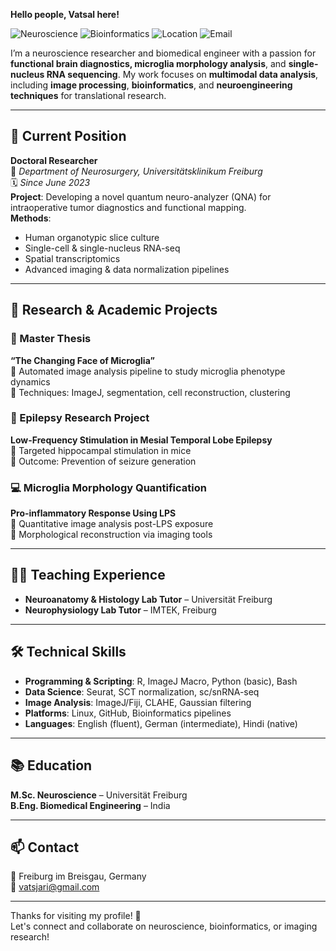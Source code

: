 **Hello people, Vatsal here!**

![Neuroscience](https://img.shields.io/badge/Field-Neuroscience-blue)
![Bioinformatics](https://img.shields.io/badge/Field-Bioinformatics-blue)
![Location](https://img.shields.io/badge/Location-Freiburg,%20Germany-green)
![Email](https://img.shields.io/badge/Email-vatsjari@gmail.com-orange)

I’m a neuroscience researcher and biomedical engineer with a passion for **functional brain diagnostics, microglia morphology analysis**, and **single-nucleus RNA sequencing**. My work focuses on **multimodal data analysis**, including **image processing**, **bioinformatics**, and **neuroengineering techniques** for translational research.

---

## 🧠 Current Position

**Doctoral Researcher**  
📍 *Department of Neurosurgery, Universitätsklinikum Freiburg*  
🗓️ *Since June 2023*  
**Project**: Developing a novel quantum neuro-analyzer (QNA) for intraoperative tumor diagnostics and functional mapping.  
**Methods**:  
- Human organotypic slice culture  
- Single-cell & single-nucleus RNA-seq  
- Spatial transcriptomics  
- Advanced imaging & data normalization pipelines  

---

## 🔬 Research & Academic Projects

### 🧪 Master Thesis  
**“The Changing Face of Microglia”**  
🔹 Automated image analysis pipeline to study microglia phenotype dynamics  
🔹 Techniques: ImageJ, segmentation, cell reconstruction, clustering  

### 🧬 Epilepsy Research Project  
**Low-Frequency Stimulation in Mesial Temporal Lobe Epilepsy**  
🔹 Targeted hippocampal stimulation in mice  
🔹 Outcome: Prevention of seizure generation  

### 💻 Microglia Morphology Quantification  
**Pro-inflammatory Response Using LPS**  
🔹 Quantitative image analysis post-LPS exposure  
🔹 Morphological reconstruction via imaging tools  

---

## 👨‍🏫 Teaching Experience

- **Neuroanatomy & Histology Lab Tutor** – Universität Freiburg  
- **Neurophysiology Lab Tutor** – IMTEK, Freiburg  


---

## 🛠️ Technical Skills

- **Programming & Scripting**: R, ImageJ Macro, Python (basic), Bash  
- **Data Science**: Seurat, SCT normalization, sc/snRNA-seq  
- **Image Analysis**: ImageJ/Fiji, CLAHE, Gaussian filtering  
- **Platforms**: Linux, GitHub, Bioinformatics pipelines  
- **Languages**: English (fluent), German (intermediate), Hindi (native)

---

## 📚 Education

**M.Sc. Neuroscience** – Universität Freiburg  
**B.Eng. Biomedical Engineering** – India  

---

## 📫 Contact

📍 Freiburg im Breisgau, Germany  
📧 vatsjari@gmail.com

---

Thanks for visiting my profile! 🙌  
Let's connect and collaborate on neuroscience, bioinformatics, or imaging research!
